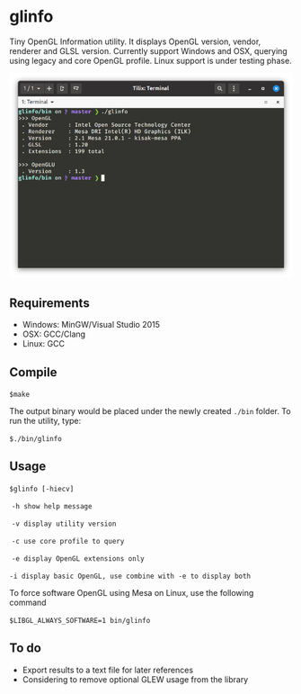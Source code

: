 # glinfo
Tiny OpenGL Information utility. It displays OpenGL version, vendor, renderer and GLSL version.
Currently support Windows and OSX, querying using legacy and core OpenGL profile. Linux support
is under testing phase.

![linf](https://github.com/dzutrinh/glinfo/blob/master/screens/glinfo_linux.png)

## Requirements
* Windows: MinGW/Visual Studio 2015
* OSX: GCC/Clang 
* Linux: GCC

## Compile

`$make`

The output binary would be placed under the newly created `./bin` folder. To run the utility, type:

`$./bin/glinfo`

## Usage

`$glinfo [-hiecv]`

​	`-h show help message`

​	`-v display utility version`

​	`-c use core profile to query`

​	`-e display OpenGL extensions only`

​	`-i display basic OpenGL, use combine with -e to display both`

To force software OpenGL using Mesa on Linux, use the following command

`$LIBGL_ALWAYS_SOFTWARE=1 bin/glinfo`

## To do
* Export results to a text file for later references
* Considering to remove optional GLEW usage from the library
